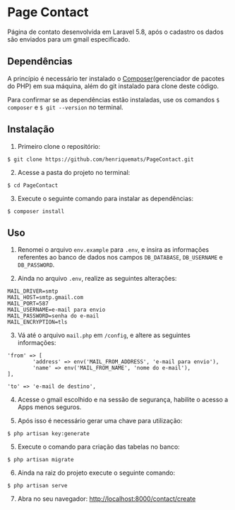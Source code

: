 # Page Contact

Página de contato desenvolvida em Laravel 5.8, após o cadastro os dados são enviados para um gmail especificado.

## Dependências

A princípio é necessário ter instalado o [Composer](https://getcomposer.org/)(gerenciador de pacotes do PHP) em sua máquina, além do git instalado para clone deste código.

Para confirmar se as dependências estão instaladas, use os comandos `$ composer` e `$ git --version` no terminal.

## Instalação

1. Primeiro clone o repositório:

```
$ git clone https://github.com/henriquemats/PageContact.git
```

2. Acesse a pasta do projeto no terminal:

```
$ cd PageContact
```

3. Execute o seguinte comando para instalar as dependências:

```
$ composer install
```

## Uso

1. Renomei o arquivo `env.example` para `.env`, e insira as informações referentes ao banco de dados nos campos `DB_DATABASE`, `DB_USERNAME` e `DB_PASSWORD`.

2. Ainda no arquivo `.env`, realize as seguintes alterações:

```
MAIL_DRIVER=smtp
MAIL_HOST=smtp.gmail.com
MAIL_PORT=587
MAIL_USERNAME=e-mail para envio
MAIL_PASSWORD=senha do e-mail
MAIL_ENCRYPTION=tls
```

3. Vá até o arquivo `mail.php` em `/config`, e altere as seguintes informações:

```
'from' => [
        'address' => env('MAIL_FROM_ADDRESS', 'e-mail para envio'),
        'name' => env('MAIL_FROM_NAME', 'nome do e-mail'),
],
```

```
'to' => 'e-mail de destino',
```

4. Acesse o gmail escolhido e na sessão de segurança, habilite o acesso a Apps menos seguros.

5. Após isso é necessário gerar uma chave para utilização:

```
$ php artisan key:generate
```

5. Execute o comando para criação das tabelas no banco:

```
$ php artisan migrate
```

6. Ainda na raiz do projeto execute o seguinte comando:

```
$ php artisan serve
```

7. Abra no seu navegador: [http://localhost:8000/contact/create](http://localhost:8000/contact/create)
